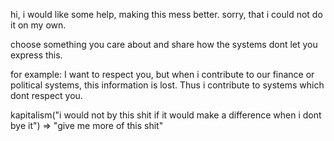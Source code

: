 hi, i would like some help, making this mess better.
sorry, that i could not do it on my own.

choose something you care about and share how the systems dont let you express this.

for example:
I want to respect you, but when i contribute to our finance or political systems, this information is lost.
Thus i contribute to systems which dont respect you.


kapitalism("i would not by this shit if it would make a difference when i dont bye it") => "give me more of this shit"
